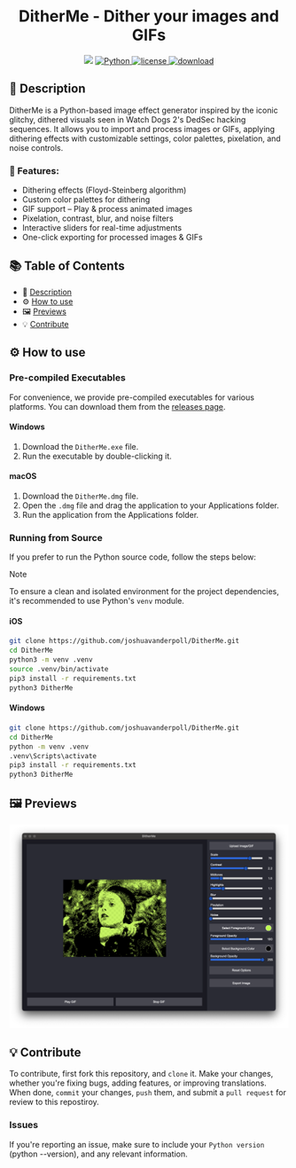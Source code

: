 <h1 align="center">DitherMe - Dither your images and GIFs</h1>

<p align="center">
    <img src="https://api.visitorbadge.io/api/visitors?path=https%3A%2F%2Fgithub.com%2Fjoshuavanderpoll%2FDitherMe&label=Views&countColor=%2337d67a" />
    <a href="https://www.python.org/">
      <img src="https://img.shields.io/badge/python-3670A0?style=for-the-badge&logo=python&logoColor=ffdd54" alt="Python">
    </a>
      <a href="https://github.com/joshuavanderpoll/DitherMe/blob/main/LICENSE">
        <img src="https://img.shields.io/badge/license-009dff?style=for-the-badge" alt="license" />
    </a>
    <a href="https://github.com/joshuavanderpoll/DitherMe/releases">
        <img src="https://img.shields.io/badge/Download-32cd32?style=for-the-badge" alt="download" />
    </a>
</p>

## 📜 Description 
DitherMe is a Python-based image effect generator inspired by the iconic glitchy, dithered visuals seen in Watch Dogs 2's DedSec hacking sequences. It allows you to import and process images or GIFs, applying dithering effects with customizable settings, color palettes, pixelation, and noise controls.

### 🎨 Features:
- Dithering effects (Floyd-Steinberg algorithm)
- Custom color palettes for dithering
- GIF support – Play & process animated images
- Pixelation, contrast, blur, and noise filters
- Interactive sliders for real-time adjustments
- One-click exporting for processed images & GIFs

## 📚 Table of Contents
- 📜 [Description](#-description)
- ⚙️ [How to use](#️-how-to-use)
- 🖼 [Previews](#-previews)
- 💡 [Contribute](#-contribute)

## ⚙️ How to use

### Pre-compiled Executables
For convenience, we provide pre-compiled executables for various platforms. You can download them from the [releases page](https://github.com/joshuavanderpoll/DitherMe/releases).

#### Windows
1. Download the `DitherMe.exe` file.
2. Run the executable by double-clicking it.

#### macOS
1. Download the `DitherMe.dmg` file.
2. Open the `.dmg` file and drag the application to your Applications folder.
3. Run the application from the Applications folder.

### Running from Source
If you prefer to run the Python source code, follow the steps below:

> [!NOTE]
> To ensure a clean and isolated environment for the project dependencies, it's recommended to use Python's `venv` module.

#### iOS
```bash
git clone https://github.com/joshuavanderpoll/DitherMe.git
cd DitherMe
python3 -m venv .venv
source .venv/bin/activate
pip3 install -r requirements.txt
python3 DitherMe
```

#### Windows
```bash
git clone https://github.com/joshuavanderpoll/DitherMe.git
cd DitherMe
python -m venv .venv 
.venv\Scripts\activate
pip3 install -r requirements.txt
python3 DitherMe
```

## 🖼 Previews
<p align="center">
    <img src="assets/github/preview.png" alt="Preview">
</p>

## 💡 Contribute
To contribute, first fork this repository, and `clone` it. Make your changes, whether you're fixing bugs, adding features, or improving translations. When done, `commit` your changes, `push` them, and submit a `pull request` for review to this repostiroy.

### Issues
If you're reporting an issue, make sure to include your `Python version` (python --version), and any relevant information.